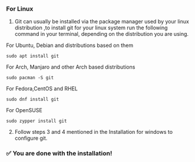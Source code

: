 
### For Linux

1. Git can usually be installed via the package manager used by your linux distribution ,to install git for your linux system run the following command in your terminal, depending on the distribution you are using.  

For Ubuntu, Debian and distributions based on them  
```
sudo apt install git  
```  
For Arch, Manjaro and other Arch based distributions  
```
sudo pacman -S git
```  
For Fedora,CentOS and RHEL
```
sudo dnf install git
```
For OpenSUSE 
```
sudo zypper install git
```
2. Follow steps 3 and 4 mentioned in the Installation for windows to configure git.
### :white_check_mark: You are done with the installation! 